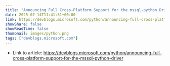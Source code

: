 ```yaml
---
title: "Announcing Full Cross-Platform Support for the mssql-python Driver"
date: 2025-07-14T11:41:51+00:00
link: https://devblogs.microsoft.com/python/announcing-full-cross-platform-support-for-the-mssql-python-driver
showShare: false
showReadTime: false
thumbnail: images/python.png
tags: ["devblogs.microsoft.com"]
---
```



- Link to article: https://devblogs.microsoft.com/python/announcing-full-cross-platform-support-for-the-mssql-python-driver